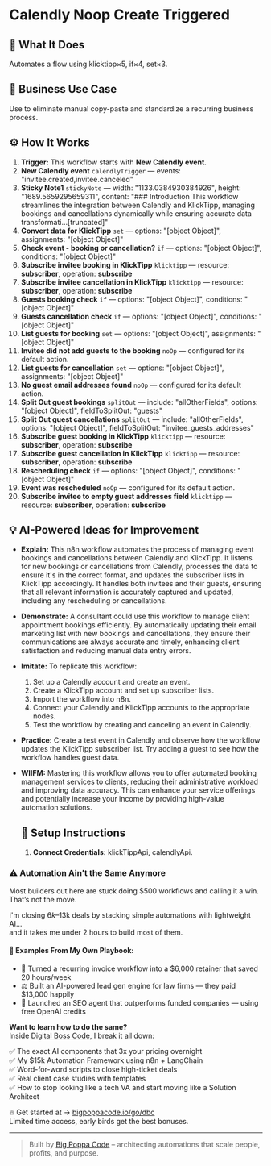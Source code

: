 # Calendly Noop Create Triggered
  ## 🚀 What It Does
  Automates a flow using klicktipp×5, if×4, set×3.
  
  ## 💼 Business Use Case
  Use to eliminate manual copy-paste and standardize a recurring business process.
  
  ## ⚙️ How It Works
  1. **Trigger:** This workflow starts with **New Calendly event**.
  2. **New Calendly event** `calendlyTrigger` — events: "invitee.created,invitee.canceled"
3. **Sticky Note1** `stickyNote` — width: "1133.0384930384926", height: "1689.5659295659311", content: "### Introduction
This workflow streamlines the integration between Calendly and KlickTipp, managing bookings and cancellations dynamically while ensuring accurate data transformati…[truncated]"
4. **Convert data for KlickTipp** `set` — options: "[object Object]", assignments: "[object Object]"
5. **Check event - booking or cancellation?** `if` — options: "[object Object]", conditions: "[object Object]"
6. **Subscribe invitee booking in KlickTipp** `klicktipp` — resource: **subscriber**, operation: **subscribe**
7. **Subscribe invitee cancellation in KlickTipp** `klicktipp` — resource: **subscriber**, operation: **subscribe**
8. **Guests booking check** `if` — options: "[object Object]", conditions: "[object Object]"
9. **Guests cancellation check** `if` — options: "[object Object]", conditions: "[object Object]"
10. **List guests for booking** `set` — options: "[object Object]", assignments: "[object Object]"
11. **Invitee did not add guests to the booking** `noOp` — configured for its default action.
12. **List guests for cancellation** `set` — options: "[object Object]", assignments: "[object Object]"
13. **No guest email addresses found** `noOp` — configured for its default action.
14. **Split Out guest bookings** `splitOut` — include: "allOtherFields", options: "[object Object]", fieldToSplitOut: "guests"
15. **Split Out guest cancellations** `splitOut` — include: "allOtherFields", options: "[object Object]", fieldToSplitOut: "invitee_guests_addresses"
16. **Subscribe guest booking in KlickTipp** `klicktipp` — resource: **subscriber**, operation: **subscribe**
17. **Subscribe guest cancellation in KlickTipp** `klicktipp` — resource: **subscriber**, operation: **subscribe**
18. **Rescheduling check** `if` — options: "[object Object]", conditions: "[object Object]"
19. **Event was rescheduled** `noOp` — configured for its default action.
20. **Subscribe invitee to empty guest addresses field** `klicktipp` — resource: **subscriber**, operation: **subscribe**
  
  ## 💡 AI-Powered Ideas for Improvement
  - **Explain:** This n8n workflow automates the process of managing event bookings and cancellations between Calendly and KlickTipp. It listens for new bookings or cancellations from Calendly, processes the data to ensure it's in the correct format, and updates the subscriber lists in KlickTipp accordingly. It handles both invitees and their guests, ensuring that all relevant information is accurately captured and updated, including any rescheduling or cancellations.

- **Demonstrate:** A consultant could use this workflow to manage client appointment bookings efficiently. By automatically updating their email marketing list with new bookings and cancellations, they ensure their communications are always accurate and timely, enhancing client satisfaction and reducing manual data entry errors.

- **Imitate:** To replicate this workflow:
  1. Set up a Calendly account and create an event.
  2. Create a KlickTipp account and set up subscriber lists.
  3. Import the workflow into n8n.
  4. Connect your Calendly and KlickTipp accounts to the appropriate nodes.
  5. Test the workflow by creating and canceling an event in Calendly.

- **Practice:** Create a test event in Calendly and observe how the workflow updates the KlickTipp subscriber list. Try adding a guest to see how the workflow handles guest data.

- **WIIFM:** Mastering this workflow allows you to offer automated booking management services to clients, reducing their administrative workload and improving data accuracy. This can enhance your service offerings and potentially increase your income by providing high-value automation solutions.
  
  ## 🔧 Setup Instructions
  1. **Connect Credentials:** klickTippApi, calendlyApi.
  
### ⚠️ Automation Ain’t the Same Anymore

Most builders out here are stuck doing $500 workflows and calling it a win.  
That’s not the move.  

I'm closing $6k–$13k deals by stacking simple automations with lightweight AI...  
and it takes me under 2 hours to build most of them.

#### 🧠 Examples From My Own Playbook:
- 🔁 Turned a recurring invoice workflow into a $6,000 retainer that saved 20 hours/week  
- ⚖️ Built an AI-powered lead gen engine for law firms — they paid $13,000 happily  
- 🚀 Launched an SEO agent that outperforms funded companies — using free OpenAI credits  

**Want to learn how to do the same?**  
Inside [Digital Boss Code](https://bigpoppacode.io/go/dbc), I break it all down:

✅ The exact AI components that 3x your pricing overnight  
✅ My $15k Automation Framework using n8n + LangChain  
✅ Word-for-word scripts to close high-ticket deals  
✅ Real client case studies with templates  
✅ How to stop looking like a tech VA and start moving like a Solution Architect  

🔥 Get started at → [bigpoppacode.io/go/dbc](https://bigpoppacode.io/go/dbc)  
Limited time access, early birds get the best bonuses.

---
> Built by [Big Poppa Code](https://bigpoppacode.io) – architecting automations that scale people, profits, and purpose.
  